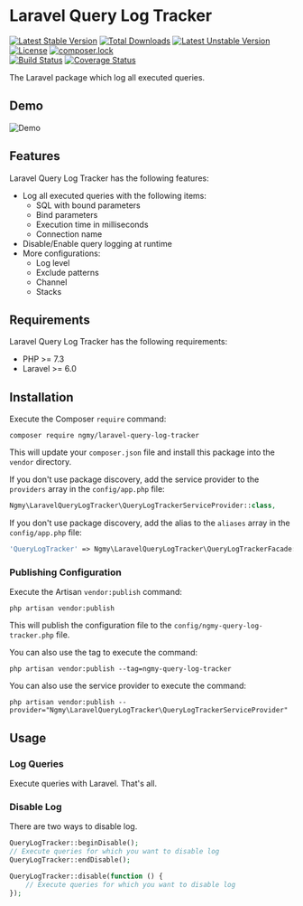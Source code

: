 # Laravel Query Log Tracker

[![Latest Stable Version](https://poser.pugx.org/ngmy/laravel-query-log-tracker/v/stable)](https://packagist.org/packages/ngmy/laravel-query-log-tracker)
[![Total Downloads](https://poser.pugx.org/ngmy/laravel-query-log-tracker/downloads)](https://packagist.org/packages/ngmy/laravel-query-log-tracker)
[![Latest Unstable Version](https://poser.pugx.org/ngmy/laravel-query-log-tracker/v/unstable)](https://packagist.org/packages/ngmy/laravel-query-log-tracker)
[![License](https://poser.pugx.org/ngmy/laravel-query-log-tracker/license)](https://packagist.org/packages/ngmy/laravel-query-log-tracker)
[![composer.lock](https://poser.pugx.org/ngmy/laravel-query-log-tracker/composerlock)](https://packagist.org/packages/ngmy/laravel-query-log-tracker)<br>
[![Build Status](https://travis-ci.org/ngmy/laravel-query-log-tracker.svg?branch=master)](https://travis-ci.org/ngmy/laravel-query-log-tracker)
[![Coverage Status](https://coveralls.io/repos/github/ngmy/laravel-query-log-tracker/badge.svg?branch=master)](https://coveralls.io/github/ngmy/laravel-query-log-tracker?branch=master)

The Laravel package which log all executed queries.

## Demo

![Demo](https://ngmy.github.io/laravel-query-log-tracker/demo.gif)

## Features

Laravel Query Log Tracker has the following features:

* Log all executed queries with the following items:
  * SQL with bound parameters
  * Bind parameters
  * Execution time in milliseconds
  * Connection name
* Disable/Enable query logging at runtime
* More configurations:
  * Log level
  * Exclude patterns
  * Channel
  * Stacks

## Requirements

Laravel Query Log Tracker has the following requirements:

* PHP >= 7.3
* Laravel >= 6.0

## Installation

Execute the Composer `require` command:
```console
composer require ngmy/laravel-query-log-tracker
```
This will update your `composer.json` file and install this package into the `vendor` directory.

If you don't use package discovery, add the service provider to the `providers` array in the `config/app.php` file:
```php
Ngmy\LaravelQueryLogTracker\QueryLogTrackerServiceProvider::class,
```

If you don't use package discovery, add the alias to the `aliases` array in the `config/app.php` file:
```php
'QueryLogTracker' => Ngmy\LaravelQueryLogTracker\QueryLogTrackerFacade::class,
```

### Publishing Configuration

Execute the Artisan `vendor:publish` command:
```console
php artisan vendor:publish
```
This will publish the configuration file to the `config/ngmy-query-log-tracker.php` file.

You can also use the tag to execute the command:
```console
php artisan vendor:publish --tag=ngmy-query-log-tracker
```

You can also use the service provider to execute the command:
```console
php artisan vendor:publish --provider="Ngmy\LaravelQueryLogTracker\QueryLogTrackerServiceProvider"
```

## Usage

### Log Queries

Execute queries with Laravel. That's all.

### Disable Log

There are two ways to disable log.
```php
QueryLogTracker::beginDisable();
// Execute queries for which you want to disable log
QueryLogTracker::endDisable();
```
```php
QueryLogTracker::disable(function () {
    // Execute queries for which you want to disable log
});
```
